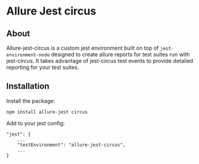 # Allure Jest circus
## About

Allure-jest-circus is a custom jest environment built on top of `jest-environment-node` designed to create allure reports for test suites run with jest-circus. It takes advantage of jest-circus test events to provide detailed reporting for your test suites.

## Installation

Install the package:

`npm install allure-jest circus`

Add to your jest config:

```
"jest": {
    ...
    "testEnvironment": "allure-jest-circus",
    ...
}
```
